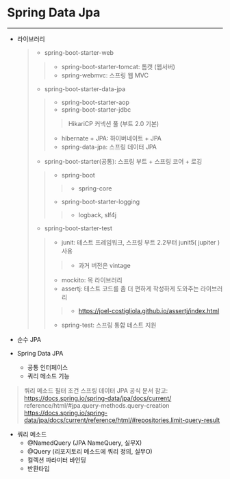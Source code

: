# Spring Data Jpa 
- - -
- 라이브러리
  > - spring-boot-starter-web 
  > >  - spring-boot-starter-tomcat: 톰캣 (웹서버)    
  > >  - spring-webmvc: 스프링 웹 MVC
  > 
  > - spring-boot-starter-data-jpa       
  > >  - spring-boot-starter-aop    
  > >  - spring-boot-starter-jdbc   
  > > > HikariCP 커넥션 풀 (부트 2.0 기본)
  > >
  > > - hibernate + JPA: 하이버네이트 + JPA    
  > > - spring-data-jpa: 스프링 데이터 JPA
  > 
  > - spring-boot-starter(공통): 스프링 부트 + 스프링 코어 + 로깅 
  > > - spring-boot
  > > > - spring-core
  > >
  > > - spring-boot-starter-logging  
  > > > - logback, slf4j   
  > 
  > - spring-boot-starter-test   
  > > - junit: 테스트 프레임워크, 스프링 부트 2.2부터 junit5( jupiter ) 사용
  > > > - 과거 버전은 vintage
  > >
  > > - mockito: 목 라이브러리  
  > > - assertj: 테스트 코드를 좀 더 편하게 작성하게 도와주는 라이브러리   
  > > > - https://joel-costigliola.github.io/assertj/index.html   
  > >
  > > - spring-test: 스프링 통합 테스트 지원

- 순수 JPA
- Spring Data JPA
  - 공통 인터페이스
  - 쿼리 메소드 기능
> 쿼리 메소드 필터 조건
스프링 데이터 JPA 공식 문서 참고:   
> https://docs.spring.io/spring-data/jpa/docs/current/ reference/html/#jpa.query-methods.query-creation  
> https://docs.spring.io/spring-data/jpa/docs/current/reference/html/#repositories.limit-query-result
  - 쿼리 메소드
    - @NamedQuery (JPA NameQuery, 실무X)
    - @Query (리포지토리 메소드에 쿼리 정의, 실무O)
    - 컬렉션 파라미터 바인딩
    - 반환타입
